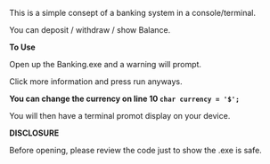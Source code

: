 This is a simple consept of a banking system in a console/terminal.

You can deposit / withdraw / show Balance.

**To Use**

Open up the Banking.exe and a warning will prompt.

Click more information and press run anyways.

**You can change the currency on line 10 `char currency = '$';`**


You will then have a terminal promot display on your device.

**DISCLOSURE**

Before opening, please review the code just to show the .exe is safe.

